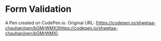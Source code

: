# Form Validation

A Pen created on CodePen.io. Original URL: [https://codepen.io/shwetaa-chauhan/pen/bGMrWMX](https://codepen.io/shwetaa-chauhan/pen/bGMrWMX).

